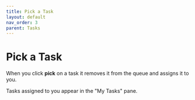 ```yaml
---
title: Pick a Task
layout: default
nav_order: 3
parent: Tasks
---
```


# Pick a Task

When you click **pick** on a task it removes it from the queue and assigns it to you.

Tasks assigned to you appear in the "My Tasks" pane.